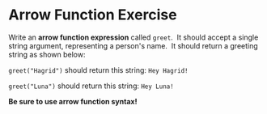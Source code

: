 # Arrow Function Exercise

Write an **arrow function expression** called `greet`.  It should accept a single string argument, representing a person's name.  It should return a greeting string as shown below:

`greet("Hagrid")` should return this string: `Hey Hagrid!` 

`greet("Luna")` should return this string: `Hey Luna!`

**Be sure to use arrow function syntax!**